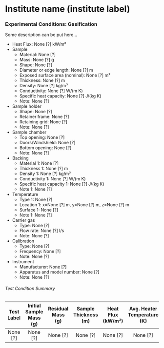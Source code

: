 # Institute name (institute label)

### Experimental Conditions: Gasification
Some description can be put here...


* Heat Flux: None [?] kW/m²
* Sample
  - Material: None [?]
  - Mass: None [?] g
  - Shape: None [?]
  - Diameter or edge length: None [?] m
  - Exposed surface area (nominal): None [?] m²
  - Thickness: None [?] m
  - Density: None [?] kg/m³
  - Conductivity: None [?] W/(m K)
  - Specific heat capacity: None [?] J/(kg K)
  - Note: None [?]
* Sample holder
  - Shape: None [?]
  - Retainer frame: None [?]
  - Retaining grid: None [?]
  - Note: None [?]
* Sample chamber
  - Top opening: None [?]
  - Doors/Windshield: None [?]
  - Bottom opening: None [?]
  - Note: None [?]
* Backing
  - Material 1: None [?]
  - Thickness 1: None [?] m
  - Density 1: None [?] kg/m³
  - Conductivity 1: None [?] W/(m K)
  - Specific heat capacity 1: None [?] J/(kg K)
  - Note 1: None [?]
* Temperature
  - Type 1: None [?]
  - Location 1: x=None [?] m, y=None [?] m, z=None [?] m
  - Surface 1: None [?]
  - Note 1: None [?]
* Carrier gas
  - Type: None [?]
  - Flow rate: None [?] l/s
  - Note: None [?]
* Calibration
  - Type: None [?]
  - Frequency: None [?]
  - Note: None [?]
* Instrument
  - Manufacturer: None [?]
  - Apparatus and model number: None [?]
  - Note: None [?]

###### Test Condition Summary

| Test Label | Initial Sample Mass (g) | Residual Mass (g) | Sample Thickness (m) | Heat Flux (kW/m²) | Avg. Heater Temperature (K) | Oxygen Concentration (vol. %) |
|:------:|:------:|:------:|:------:|:------:|:------:|:------:|
| None [?] | None [?] | None [?] | None [?] | None [?] | None [?] | None [?] |
